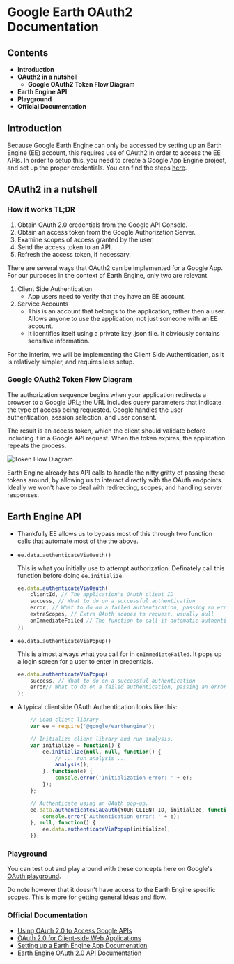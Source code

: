 # Google Earth OAuth2 Documentation

## Contents

- **Introduction**
- **OAuth2 in a nutshell**
    - **Google OAuth2 Token Flow Diagram**
- **Earth Engine API**
- **Playground**
- **Official Documentation**

## Introduction
Because Google Earth Engine can only be accessed by setting up an Earth Engine (EE) account, this requires use of OAuth2 in order to access the EE APIs.
In order to setup this, you need to create a Google App Engine project, and set up the proper credentials. You can find the steps [here](https://developers.google.com/earth-engine/app_engine_intro).

## OAuth2 in a nutshell

### How it works TL;DR
1. Obtain OAuth 2.0 credentials from the Google API Console.
2. Obtain an access token from the Google Authorization Server.
3. Examine scopes of access granted by the user.
4. Send the access token to an API.
5. Refresh the access token, if necessary.

There are several ways that OAuth2 can be implemented for a Google App. For our purposes in the context of Earth Engine, only two are relevant
1. Client Side Authentication
    - App users need to verify that they have an EE account.
2. Service Accounts
    - This is an account that belongs to the application, rather then a user. Allows anyone to use the application, not just someone with an EE account.
    - It identifies itself using a private key .json file. It obviously contains sensitive information.

For the interim, we will be implementing the Client Side Authentication, as it is relatively simpler, and requires less setup.

### Google OAuth2 Token Flow Diagram

The authorization sequence begins when your application redirects a browser to a Google URL; the URL includes query parameters that indicate the type of access being requested. Google handles the user authentication, session selection, and user consent.

The result is an access token, which the client should validate before including it in a Google API request. When the token expires, the application repeats the process.

![Token Flow Diagram](https://developers.google.com/accounts/images/tokenflow.png)

Earth Engine already has API calls to handle the nitty gritty of passing these tokens around, by allowing us to interact directly with the OAuth endpoints. Ideally we won't have to deal with redirecting, scopes, and handling server responses.

## Earth Engine API
- Thankfully EE allows us to bypass most of this through two function calls that automate most of the the above.

- ``ee.data.authenticateViaOauth()``

    This is what you initially use to attempt authorization. Definately call this function before doing ``ee.initialize``.
    ```javascript
    ee.data.authenticateViaOauth(
        clientId, // The application's OAuth client ID
        success, // What to do on a successful authentication
        error, // What to do on a failed authentication, passing an error message
        extraScopes, // Extra OAuth scopes to request, usually null
        onImmediateFailed // The function to call if automatic authentication fails.
    );
    ```
- ``ee.data.authenticateViaPopup()``

    This is almost always what you call for in ``onImmediateFailed``. It pops up a login screen for a user to enter in credentials. 
    ```javascript
    ee.data.authenticateViaPopup(
        success, // What to do on a successful authentication
        error// What to do on a failed authentication, passing an error message
    );
    ```
- A typical clientside OAuth Authentication looks like this:
    ```javascript
        // Load client library.
        var ee = require('@google/earthengine');

        // Initialize client library and run analysis.
        var initialize = function() {
            ee.initialize(null, null, function() {
                // ... run analysis ...
                analysis();
            }, function(e) {
                console.error('Initialization error: ' + e);
            });
        };

        // Authenticate using an OAuth pop-up.
        ee.data.authenticateViaOauth(YOUR_CLIENT_ID, initialize, function(e) {
            console.error('Authentication error: ' + e);
        }, null, function() {
            ee.data.authenticateViaPopup(initialize);
        });
    ```


### Playground
You can test out and play around with these concepts here on Google's [OAuth playground](https://developers.google.com/oauthplayground/). 

Do note however that it doesn't have access to the Earth Engine specific scopes. This is more for getting general ideas and flow. 

### Official Documentation
- [Using OAuth 2.0 to Access Google APIs](https://developers.google.com/identity/protocols/OAuth2)
- [OAuth 2.0 for Client-side Web Applications](https://developers.google.com/identity/protocols/OAuth2UserAgent)
- [Setting up a Earth Engine App Documenation](https://developers.google.com/earth-engine/app_engine_intro)
- [Earth Engine OAuth 2.0 API Documentation](https://developers.google.com/earth-engine/api_docs#ee.data.authenticateviaoauth)

